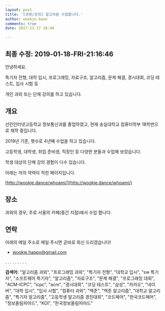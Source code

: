 ```yaml
---
layout: post
title: '[과외/강의] 알고리즘 수업합니다.'
author: wookje.kwon
comments: true
date: 2017-11-17 16:44

---
```


최종 수정: 2019-01-18-FRI-21:16:46  
---

안녕하세요.

특기자 전형, 대학 입시, 프로그래밍, 자료구조, 알고리즘, 문제 해결, 경시대회, 코딩 테스트, 입사 시험 등

개인 과외 또는 단체 강의를 하고 있습니다.

## 개요

선린인터넷고등학교 정보통신과를 졸업하였고, 현재 숭실대학교 컴퓨터학부 18학번으로 재학 중입니다.

2019년 기준, 햇수로 4년째 수업을 하고 있습니다.

고등학생, 대학생, 취업 준비생, 직장인 등 다양한 분들과 수업해 보았습니다.

학생 대상의 단체 강의 경험이 다수 있습니다.

아래는 저의 약력이 적힌 페이지입니다.

[http://wookje.dance/whoami/](http://wookje.dance/whoami/)

## 장소

과외의 경우, 주로 서울의 카페(중간 지점)에서 수업 합니다.

## 연락

아래의 메일 주소로 메일 주시면 곧바로 회신 드리겠습니다!

* [wookje.happy@gmail.com](wookje.happy@gmail.com)
  
.
.
.
.
.
.
.
.
.
  
**검색어:** "알고리즘 과외", "프로그래밍 과외", "특기자 전형", "대학교 입시", "sw 특기자", "소프트웨어 특기자", "알고리즘", "자료구조", "문제 해결", "프로그래밍 대회", "ACM-ICPC", "icpc", "acm", "경시대회", "코딩 테스트", "삼성", "카카오", "네이버", "대학 입시", "입사 시험", "컴퓨터 과외", "백준", "백준 알고리즘", "대학교 알고리즘", "특기자 알고리즘", "고등학생 알고리즘 경진대회", "코드페어", "한국코드페어", "정보올림피아드", "KOI", "한국정보올림피아드"